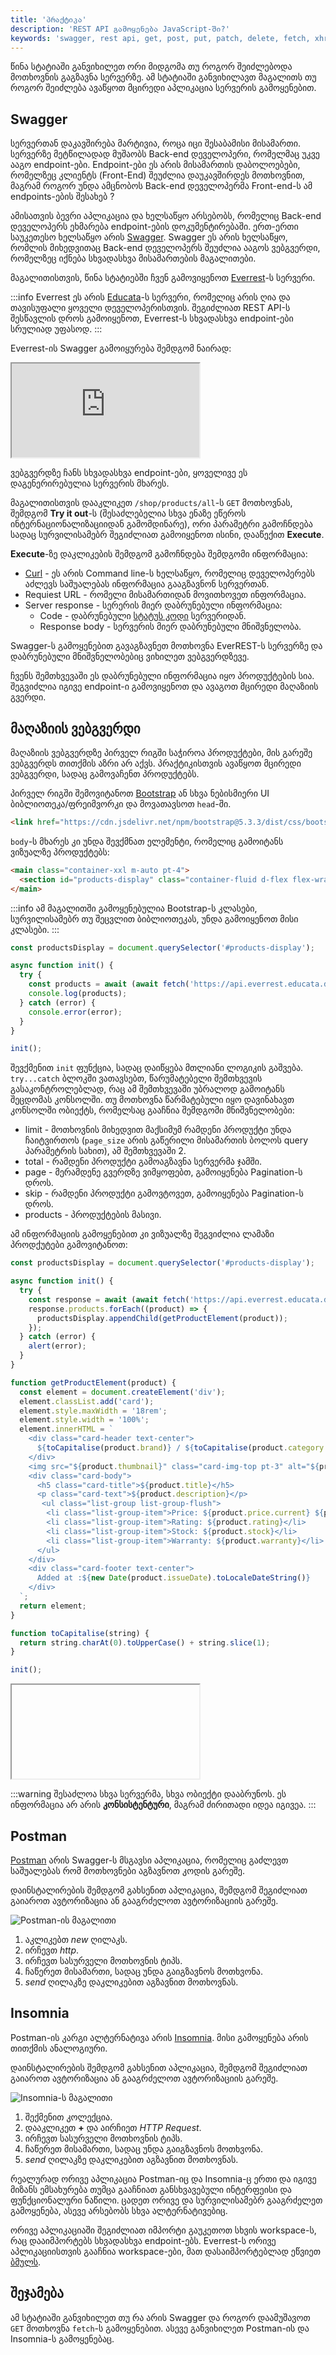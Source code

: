 ```yaml
---
title: 'პრაქტიკა'
description: 'REST API გამოყენება JavaScript-ში?'
keywords: 'swagger, rest api, get, post, put, patch, delete, fetch, xhr, everrest, educata, postman, insomnia'
---
```


წინა სტატიაში განვიხილეთ ორი მიდგომა თუ როგორ შეიძლებოდა მოთხოვნის გაგზავნა სერვერზე.
ამ სტატიაში განვიხილავთ მაგალითს თუ როგორ შეიძლება ავაწყოთ მცირედი აპლიკაცია სერვერის გამოყენებით.

## Swagger

სერვერთან დაკავშირება მარტივია, როცა იცი შესაბამისი მისამართი. სერვერზე მეტწილადად მუშაობს Back-end დეველოპერი, რომელმაც უკვე ააგო endpoint-ები. Endpoint-ები ეს არის მისამართის დაბოლოებები, რომელზეც კლიენტს (Front-End) შეუძლია დაუკავშირდეს მოთხოვნით, მაგრამ როგორ უნდა ამცნობოს Back-end დეველოპერმა Front-end-ს ამ endpoints-ების შესახებ ?

ამისათვის ბევრი აპლიკაცია და ხელსაწყო არსებობს, რომელიც Back-end დეველოპერს ეხმარება endpoint-ების დოკუმენტირებაში. ერთ-ერთი საუკეთესო ხელსაწყო არის [Swagger](https://swagger.io/). Swagger ეს არის ხელსაწყო, რომლის მიხედვითაც Back-end დეველოპერს შეუძლია ააგოს ვებგვერდი, რომელზეც იქნება სხვადასხვა მისამართების მაგალითები.

მაგალითისთვის, წინა სტატიებში ჩვენ გამოვიყენოთ [Everrest](https://everrest.educata.dev/)-ს სერვერი.

:::info
Everrest ეს არის [Educata](https://educata.dev/)-ს სერვერი, რომელიც არის ღია და თავისუფალი ყოველი დეველოპერისთვის. შეგიძლიათ REST API-ს შესწავლის დროს გამოიყენოთ, Everrest-ს სხვადასხვა endpoint-ები სრულიად უფასოდ.
:::

Everrest-ის Swagger გამოიყურება შემდგომ ნაირად:

<iframe src="https://api.everrest.educata.dev/swagger" data-is-external-source="true"></iframe>

ვებგვერდზე ჩანს სხვადასხვა endpoint-ები, ყოველივე ეს დაგენერირებულია სერვერის მხარეს.

მაგალითისთვის დააკლიკეთ `/shop/products/all`-ს `GET` მოთხოვნას, შემდგომ **Try it out**-ს (შესაძლებელია სხვა ენაზე ეწეროს ინტერნაციონალიზაციიდან გამომდინარე), ორი პარამეტრი გამოჩნდება სადაც სურვილისამებრ შეგიძლიათ გამოიყენოთ ისინი, დააწექით **Execute**.

**Execute**-ზე დაკლიკების შემდგომ გამოჩნდება შემდგომი ინფორმაცია:

- [Curl](https://curl.se/) - ეს არის Command line-ს ხელსაწყო, რომელიც დეველოპერებს აძლევს საშუალებას ინფორმაცია გააგზავნონ სერვერთან.
- Requiest URL - რომელი მისამართიდან მოვითხოვეთ ინფორმაცია.
- Server response - სერერის მიერ დაბრუნებული ინფორმაცია:
  - Code - დაბრუნებული [სტატუს კოდი](./doc/guides/javascript/rest-api#სტატუს_კოდი) სერვერიდან.
  - Response body - სერვერის მიერ დაბრუნებული მნიშვნელობა.

Swagger-ს გამოყენებით გავაგზავნეთ მოთხოვნა EverREST-ს სერვერზე და დაბრუნებული მნიშვნელობებიც ვიხილეთ ვებგვერდზევე.

ჩვენს შემთხვევაში ეს დაბრუნებული ინფორმაცია იყო პროდუქტების სია. შეგვიძლია იგივე endpoint-ი გამოვიყენოთ და ავაგოთ მცირედი მაღაზიის გვერდი.

## მაღაზიის ვებგვერდი

მაღაზიის ვებგვერდზე პირველ რიგში საჭიროა პროდუქტები, მის გარეშე ვებგვერდს თითქმის აზრი არ აქვს. პრაქტიკისთვის ავაწყოთ მცირედი ვებგვერდი, სადაც გამოვაჩენთ პროდუქტებს.

პირველ რიგში შემოვიტანოთ [Bootstrap](https://getbootstrap.com/) ან სხვა ნებისმიერი UI ბიბლიოთეკა/ფრეიმვორკი და მოვათავსოთ `head`-ში.

```html
<link href="https://cdn.jsdelivr.net/npm/bootstrap@5.3.3/dist/css/bootstrap.min.css" rel="stylesheet" integrity="sha384-QWTKZyjpPEjISv5WaRU9OFeRpok6YctnYmDr5pNlyT2bRjXh0JMhjY6hW+ALEwIH" crossorigin="anonymous" />
```

`body`-ს მხარეს კი უნდა შევქმნათ ელემენტი, რომელიც გამოიტანს ვიზუალზე პროდუქტებს:

```html
<main class="container-xxl m-auto pt-4">
  <section id="products-display" class="container-fluid d-flex flex-wrap justify-content-center align-items-center align-content-center gap-3"></section>
</main>
```

:::info
ამ მაგალითში გამოყენებულია Bootstrap-ს კლასები, სურვილისამებრ თუ შეცვლით ბიბლიოთეკას, უნდა გამოიყენოთ მისი კლასები.
:::

```js
const productsDisplay = document.querySelector('#products-display');

async function init() {
  try {
    const products = await (await fetch('https://api.everrest.educata.dev/shop/products/all?page_size=2')).json();
    console.log(products);
  } catch (error) {
    console.error(error);
  }
}

init();
```

შევქმენით `init` ფუნქცია, სადაც დაიწყება მთლიანი ლოგიკის გაშვება. `try...catch` ბლოკში ვათავსებთ, წარუმატებელი შემთხვევის გასაკონტროლებლად, რაც ამ შემთხვევაში უბრალოდ გამოიტანს შეცდომას კონსოლში. თუ მოთხოვნა წარმატებული იყო დავინახავთ კონსოლში ობიექტს, რომელსაც გააჩნია შემდგომი მნიშვნელობები:

- limit - მოთხოვნის მიხედვით მაქსიმუმ რამდენი პროდუქტი უნდა ჩაიტვირთოს (`page_size` არის გაწერილი მისამართის ბოლოს query პარამეტრის სახით), ამ შემთხვევაში 2.
- total - რამდენი პროდუქტი გამოაგზავნა სერვერმა ჯამში.
- page - მერამდენე გვერდზე ვიმყოფებთ, გამოიყენება Pagination-ს დროს.
- skip - რამდენი პროდუქტი გამოვტოვეთ, გამოიყენება Pagination-ს დროს.
- products - პროდუქტების მასივი.

ამ ინფორმაციის გამოყენებით კი ვიზუალზე შეგვიძლია ლამაზი პროდქუტები გამოვიტანოთ:

```js
const productsDisplay = document.querySelector('#products-display');

async function init() {
  try {
    const response = await (await fetch('https://api.everrest.educata.dev/shop/products/all?page_size=2')).json();
    response.products.forEach((product) => {
      productsDisplay.appendChild(getProductElement(product));
    });
  } catch (error) {
    alert(error);
  }
}

function getProductElement(product) {
  const element = document.createElement('div');
  element.classList.add('card');
  element.style.maxWidth = '18rem';
  element.style.width = '100%';
  element.innerHTML = `
    <div class="card-header text-center">
      ${toCapitalise(product.brand)} / ${toCapitalise(product.category.name)}
    </div>
    <img src="${product.thumbnail}" class="card-img-top pt-3" alt="${product.title} image">
    <div class="card-body">
      <h5 class="card-title">${product.title}</h5>
      <p class="card-text">${product.description}</p>
       <ul class="list-group list-group-flush">
        <li class="list-group-item">Price: ${product.price.current} ${product.price.currency}</li>
        <li class="list-group-item">Rating: ${product.rating}</li>
        <li class="list-group-item">Stock: ${product.stock}</li>
        <li class="list-group-item">Warranty: ${product.warranty}</li>
      </ul>
    </div>
    <div class="card-footer text-center">
      Added at :${new Date(product.issueDate).toLocaleDateString()}
    </div>
  `;
  return element;
}

function toCapitalise(string) {
  return string.charAt(0).toUpperCase() + string.slice(1);
}

init();
```

<iframe data-url="guides/javascript-products-simple-example" data-title="პროდუქტების გამოტანა" data-height="500"></iframe>

:::warning
შესაძლოა სხვა სერვერმა, სხვა ობიექტი დააბრუნოს. ეს ინფორმაცია არ არის **კონსისტენტური**, მაგრამ ძირითადი იდეა იგივეა.
:::

## Postman

[Postman](https://www.postman.com/) არის Swagger-ს მსგავსი აპლიკაცია, რომელიც გაძლევთ საშუალებას რომ მოთხოვნები აგზავნოთ კოდის გარეშე.

დაინსტალირების შემდგომ გახსენით აპლიკაცია, შემდგომ შეგიძლიათ გაიაროთ ავტორიზაცია ან გააგრძელოთ ავტორიზაციის გარეშე.

![Postman-ის მაგალითი](./assets/images/postman.png)

1. აკლიკებთ _new_ ღილაკს.
2. ირჩევთ _http_.
3. ირჩევთ სასურველი მოთხოვნის ტიპს.
4. ჩაწერეთ მისამართი, სადაც უნდა გაიგზავნოს მოთხვონა.
5. _send_ ღილაკზე დაკლიკებით აგზავნით მოთხოვნას.

## Insomnia

Postman-ის კარგი ალტერნატივა არის [Insomnia](https://insomnia.rest/). მისი გამოყენება არის თითქმის ანალოგიური.

დაინსტალირების შემდგომ გახსენით აპლიკაცია, შემდგომ შეგიძლიათ გაიაროთ ავტორიზაცია ან გააგრძელოთ ავტორიზაციის გარეშე.

![Insomnia-ს მაგალითი](./assets/images/insomnia.png)

1. შექმენით კოლექცია.
2. დააკლიკეთ **+** და აირჩიეთ _HTTP Request_.
3. ირჩევთ სასურველი მოთხოვნის ტიპს.
4. ჩაწერეთ მისამართი, სადაც უნდა გაიგზავნოს მოთხვონა.
5. _send_ ღილაკზე დაკლიკებით აგზავნით მოთხოვნას.

რეალურად ორივე აპლიკაცია Postman-იც და Insomnia-ც ერთი და იგივე მიზანს ემსახურება თუმცა გააჩნიათ განსხვავებული ინტერფეისი და ფუნქციონალური ნაწილი. ცადეთ ორივე და სურვილისამებრ გააგრძელეთ გამოყენება, ასევე არსებობს სხვა ალტერნატივებიც.

ორივე აპლიკაციაში შეგიძლიათ იმპორტი გაუკეთოთ სხვის workspace-ს, რაც დააიმპორტებს სხვადასხვა endpoint-ებს. Everrest-ს ორივე აპლიკაციისთვის გააჩნია workspace-ები, მათ დასაიმპორტებლად ეწვიეთ [ბმულს](https://github.com/educata/everrest/tree/main/workspace).

## შეჯამება

ამ სტატიაში განვიხილეთ თუ რა არის Swagger და როგორ დაამუშავოთ `GET` მოთხოვნა `fetch`-ს გამოყენებით. ასევე განვიხილეთ Postman-ის და Insomnia-ს გამოყენებაც.
